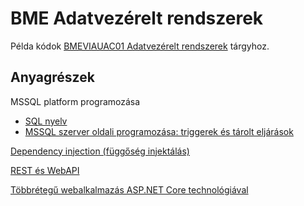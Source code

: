 # BME Adatvezérelt rendszerek

Példa kódok [BMEVIAUAC01 Adatvezérelt rendszerek](https://www.aut.bme.hu/Course/adatvezerelt) tárgyhoz.

## Anyagrészek

MSSQL platform programozása

- [SQL nyelv](./MSSQL-programozasa/sql-nyelv.md)
- [MSSQL szerver oldali programozása: triggerek és tárolt eljárások](./MSSQL-programozasa/mssql-programozasa.md)

[Dependency injection (függőség injektálás)](./Dependency-Injection)

[REST és WebAPI](./Rest-WebApi)

[Többrétegű webalkalmazás ASP.NET Core technológiával](./TobbreteguWebalkalmazas-AspNetCore)
